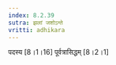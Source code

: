 ```yaml
---
index: 8.2.39
sutra: झलां जशोऽन्ते
vritti: adhikara
---
```


 पदस्य [8।1।16]  पूर्वत्रासिद्धम् [8।2।1]  